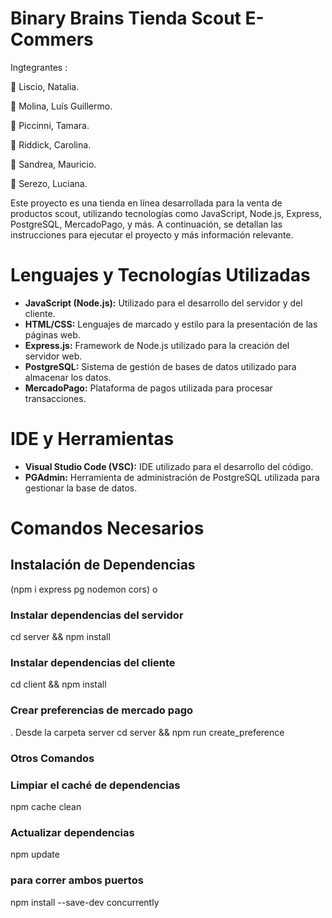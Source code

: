 # Binary Brains Tienda Scout E-Commers

Ingtegrantes : 

🧠 Liscio, Natalia.

🧠 Molina, Luís Guillermo.

🧠 Piccinni, Tamara.

🧠 Riddick, Carolina.

🧠 Sandrea, Mauricio.

🧠 Serezo, Luciana.


Este proyecto es una tienda en línea desarrollada para la venta de productos scout, utilizando tecnologías como JavaScript, Node.js, Express, PostgreSQL, MercadoPago, y más. A continuación, se detallan las instrucciones para ejecutar el proyecto y más información relevante.

# Lenguajes y Tecnologías Utilizadas

- **JavaScript (Node.js):** Utilizado para el desarrollo del servidor y del cliente.
- **HTML/CSS:** Lenguajes de marcado y estilo para la presentación de las páginas web.
- **Express.js:** Framework de Node.js utilizado para la creación del servidor web.
- **PostgreSQL:** Sistema de gestión de bases de datos utilizado para almacenar los datos.
- **MercadoPago:** Plataforma de pagos utilizada para procesar transacciones.

# IDE y Herramientas

- **Visual Studio Code (VSC):** IDE utilizado para el desarrollo del código.
- **PGAdmin:** Herramienta de administración de PostgreSQL utilizada para gestionar la base de datos.

# Comandos Necesarios

## Instalación de Dependencias
(npm i express pg nodemon cors) o 

### Instalar dependencias del servidor
cd server && npm install

### Instalar dependencias del cliente
cd client && npm install

### Crear preferencias de mercado pago

. Desde la carpeta server
cd server && npm run create_preference

### Otros Comandos
### Limpiar el caché de dependencias
npm cache clean

### Actualizar dependencias
npm update

### para correr ambos puertos
 npm install --save-dev concurrently





